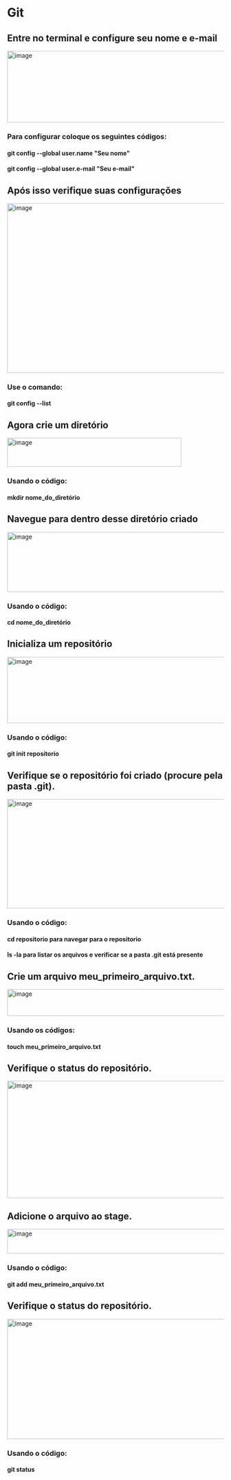 # Git
## Entre no terminal e configure seu nome e e-mail
<img width="703" height="166" alt="image" src="https://github.com/user-attachments/assets/4a657474-1689-4d88-b0f5-18b0e8ceb263" />

### Para configurar coloque os seguintes códigos:
#### git config --global user.name "Seu nome"
#### git config --global user.e-mail "Seu e-mail"
## Após isso verifique suas configurações
<img width="616" height="394" alt="image" src="https://github.com/user-attachments/assets/e6195a20-ee47-4388-9daa-e9476a8fb9ce" />

### Use o comando:
#### git config --list
## Agora crie um diretório
<img width="405" height="67" alt="image" src="https://github.com/user-attachments/assets/d79f1d07-814f-4f6b-bf49-5d06925b3b3a" />

### Usando o código:
#### mkdir nome_do_diretório
## Navegue para dentro desse diretório criado
<img width="541" height="139" alt="image" src="https://github.com/user-attachments/assets/7f03529d-1a8c-4dcc-bd6e-895ce0364767" />

### Usando o código: 
#### cd nome_do_diretório
## Inicializa um repositório
<img width="949" height="154" alt="image" src="https://github.com/user-attachments/assets/88848605-a8c5-4b4c-9a84-9a165327256a" />

### Usando o código:
#### git init repositorio
## Verifique se o repositório foi criado (procure pela pasta .git).
<img width="757" height="254" alt="image" src="https://github.com/user-attachments/assets/f03e2a6a-cbdd-48ca-ae82-53cb6cbb7855" />

### Usando o código:
#### cd repositorio para navegar para o repositorio
#### ls -la para listar os arquivos e verificar se a pasta .git está presente
## Crie um arquivo meu_primeiro_arquivo.txt.
<img width="792" height="62" alt="image" src="https://github.com/user-attachments/assets/97542242-cfa2-481a-a39a-323ef438279e" />


### Usando os códigos:
#### touch meu_primeiro_arquivo.txt
## Verifique o status do repositório.
<img width="766" height="272" alt="image" src="https://github.com/user-attachments/assets/f7906ee6-acec-456f-93a7-fa33ba349e1f" />


## Adicione o arquivo ao stage.
<img width="739" height="57" alt="image" src="https://github.com/user-attachments/assets/6ef6b511-6f5f-474e-a42f-0e4034f919ba" />


### Usando o código:
#### git add meu_primeiro_arquivo.txt

## Verifique o status do repositório.
<img width="783" height="279" alt="image" src="https://github.com/user-attachments/assets/589e4249-4091-4221-b452-7e62cd3f19f3" />


### Usando o código:
#### git status


